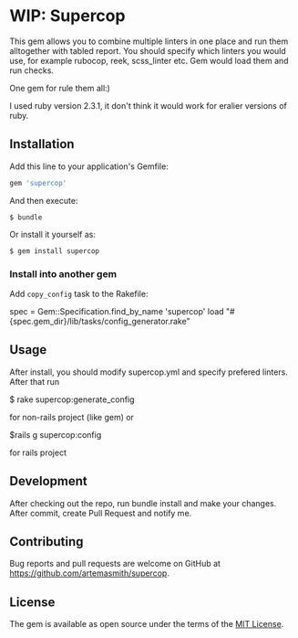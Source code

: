 # WIP: Supercop

This gem allows you to combine multiple linters in one place and run them alltogether 
with tabled report. You should specify which linters you would use, for example rubocop, reek,
scss_linter etc. Gem would load them and run checks.

One gem for rule them all:)

I used ruby version 2.3.1, it don't think it would work for eralier versions of ruby.

## Installation

Add this line to your application's Gemfile:

```ruby
gem 'supercop'
```

And then execute:

    $ bundle

Or install it yourself as:

    $ gem install supercop

### Install into another gem

Add `copy_config` task to the Rakefile:

spec = Gem::Specification.find_by_name 'supercop'
load "#{spec.gem_dir}/lib/tasks/config_generator.rake"

## Usage

After install, you should modify supercop.yml and specify prefered linters.
After that run

  $ rake supercop:generate_config

for non-rails project (like gem) or

  $rails g supercop:config

for rails project

## Development

After checking out the repo, run bundle install and make your changes. After commit, create Pull Request and notify me.

## Contributing

Bug reports and pull requests are welcome on GitHub at https://github.com/artemasmith/supercop.


## License

The gem is available as open source under the terms of the [MIT License](http://opensource.org/licenses/MIT).

